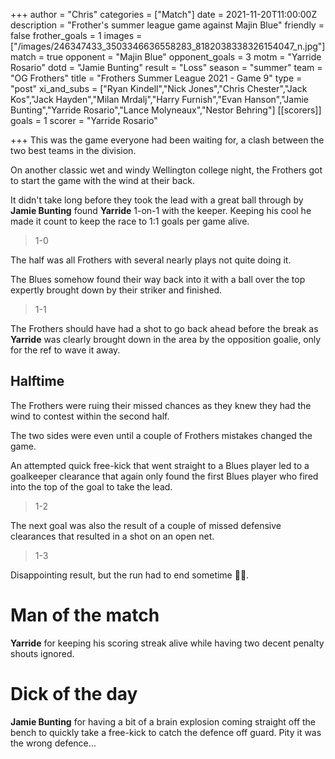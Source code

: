 +++
author = "Chris"
categories = ["Match"]
date = 2021-11-20T11:00:00Z
description = "Frother's summer league game against Majin Blue"
friendly = false
frother_goals = 1
images = ["/images/246347433_3503346636558283_8182038338326154047_n.jpg"]
match = true
opponent = "Majin Blue"
opponent_goals = 3
motm = "Yarride Rosario"
dotd = "Jamie Bunting"
result = "Loss"
season = "summer"
team = "OG Frothers"
title = "Frothers Summer League 2021 - Game 9"
type = "post"
xi_and_subs = ["Ryan Kindell","Nick Jones","Chris Chester","Jack Kos","Jack Hayden","Milan Mrdalj","Harry Furnish","Evan Hanson","Jamie Bunting","Yarride Rosario","Lance Molyneaux","Nestor Behring"]
[[scorers]]
goals = 1
scorer = "Yarride Rosario"


+++
This was the game everyone had been waiting for, a clash between the two best teams in the division.

On another classic wet and windy Wellington college night, the Frothers got to start the game with the wind at their back.

It didn't take long before they took the lead with a great ball through by **Jamie Bunting** found **Yarride** 1-on-1 with the keeper. Keeping his cool he made it count to keep the race to 1:1 goals per game alive.

> 1-0

The half was all Frothers with several nearly plays not quite doing it.

The Blues somehow found their way back into it with a ball over the top expertly brought down by their striker and finished.

> 1-1

The Frothers should have had a shot to go back ahead before the break as **Yarride** was clearly brought down in the area by the opposition goalie, only for the ref to wave it away.

## Halftime

The Frothers were ruing their missed chances as they knew they had the wind to contest within the second half.

The two sides were even until a couple of Frothers mistakes changed the game.

An attempted quick free-kick that went straight to a Blues player led to a goalkeeper clearance that again only found the first Blues player who fired into the top of the goal to take the lead.

> 1-2

The next goal was also the result of a couple of missed defensive clearances that resulted in a shot on an open net.

> 1-3

Disappointing result, but the run had to end sometime 🤷‍♂️.

# Man of the match

**Yarride** for keeping his scoring streak alive while having two decent penalty shouts ignored.

# Dick of the day

**Jamie Bunting** for having a bit of a brain explosion coming straight off the bench to quickly take a free-kick to catch the defence off guard. Pity it was the wrong defence...